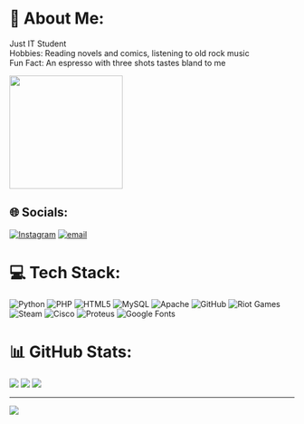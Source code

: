 # 💫 About Me:
Just IT Student<br>Hobbies: Reading novels and comics, listening to old rock music<br>Fun Fact: An espresso with three shots tastes bland to me

<img src="https://user-images.githubusercontent.com/74038190/212746035-d5c61762-973c-44c0-aec7-887f3b7690e3.gif" width="200">

## 🌐 Socials:
[![Instagram](https://img.shields.io/badge/Instagram-%23E4405F.svg?logo=Instagram&logoColor=white)](https://instagram.com/_choiruu) [![email](https://img.shields.io/badge/Email-D14836?logo=gmail&logoColor=white)](mailto:yahyaacerio@gmail.com) 

# 💻 Tech Stack:
![Python](https://img.shields.io/badge/python-3670A0?style=for-the-badge&logo=python&logoColor=ffdd54) ![PHP](https://img.shields.io/badge/php-%23777BB4.svg?style=for-the-badge&logo=php&logoColor=white) ![HTML5](https://img.shields.io/badge/html5-%23E34F26.svg?style=for-the-badge&logo=html5&logoColor=white) ![MySQL](https://img.shields.io/badge/mysql-4479A1.svg?style=for-the-badge&logo=mysql&logoColor=white) ![Apache](https://img.shields.io/badge/apache-%23D42029.svg?style=for-the-badge&logo=apache&logoColor=white) ![GitHub](https://img.shields.io/badge/github-%23121011.svg?style=for-the-badge&logo=github&logoColor=white) ![Riot Games](https://img.shields.io/badge/riotgames-D32936.svg?style=for-the-badge&logo=riotgames&logoColor=white) ![Steam](https://img.shields.io/badge/steam-%23000000.svg?style=for-the-badge&logo=steam&logoColor=white) ![Cisco](https://img.shields.io/badge/cisco-%23049fd9.svg?style=for-the-badge&logo=cisco&logoColor=black) ![Proteus](https://img.shields.io/badge/Proteus-1C79B3.svg?style=for-the-badge&logo=Proteus&logoColor=white) ![Google Fonts](https://img.shields.io/badge/Google%20Fonts-4285F4.svg?style=for-the-badge&logo=Google-Fonts&logoColor=white)
# 📊 GitHub Stats:
![](https://github-readme-stats.vercel.app/api?username=YahyaShark&theme=gotham&hide_border=false&include_all_commits=false&count_private=false) 
![](https://nirzak-streak-stats.vercel.app/?user=YahyaShark&theme=gotham&hide_border=false)
![](https://github-readme-stats.vercel.app/api/top-langs/?username=YahyaShark&theme=gotham&hide_border=false&include_all_commits=false&count_private=false&layout=compact)</br>

---
[![](https://visitcount.itsvg.in/api?id=YahyaShark&icon=0&color=0)](https://visitcount.itsvg.in)

